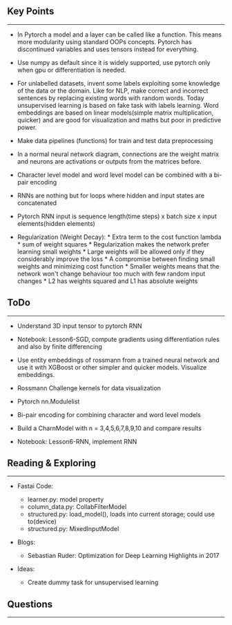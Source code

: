 ## Key Points
---
* In Pytorch a model and a layer can be called like a function. This means more modularity using standard OOPs concepts. Pytorch has discontinued variables and uses tensors instead for everything.

* Use numpy as default since it is widely supported, use pytorch only when gpu or differentiation is needed.

* For unlabelled datasets, invent some labels exploiting some knowledge of the data or the domain. Like for NLP, make correct and incorrect sentences by replacing existing words with random words. Today unsupervised learning is based on fake task with labels learning. Word embeddings are based on linear models(simple matrix multiplication, quicker) and are good for visualization and maths but poor in predictive power.

* Make data pipelines (functions) for train and test data preprocessing

* In a normal neural network diagram, connections are the weight matrix and neurons are activations or outputs from the matrices before.

* Character level model and word level model can be combined with a bi-pair encoding

* RNNs are nothing but for loops where hidden and input states are concatenated

* Pytorch RNN input is sequence length(time steps) x batch size x input elements(hidden elements)

* Regularization (Weight Decay):
		* Extra term to the cost function lambda * sum of weight squares
		* Regularization makes the network prefer learning small weights
		* Large weights will be allowed only if they considerably improve the loss
		* A compromise between finding small weights and minimizing cost function
		* Smaller weights means that the network won't change behaviour too much with few random input changes
		* L2 has weights squared and L1 has absolute weights



## ToDo
---

* Understand 3D input tensor to pytorch RNN

* Notebook: Lesson6-SGD, compute gradients using differentiation rules and also by finite differencing

* Use entity embeddings of rossmann from a trained neural network and use it with XGBoost or other simpler and quicker models. Visualize embeddings.  

* Rossmann Challenge kernels for data visualization

* Pytorch nn.Modulelist

* Bi-pair encoding for combining character and word level models

* Build a CharnModel with n = 3,4,5,6,7,8,9,10 and compare results

- Notebook: Lesson6-RNN, implement RNN


## Reading & Exploring
---
* Fastai Code:
	* learner.py: model property
	* column_data.py: CollabFilterModel
	* structured.py: load_model(), loads into current storage; could use to(device)
	* structured.py: MixedInputModel

* Blogs:
	* Sebastian Ruder: Optimization for Deep Learning Highlights in 2017

* Ideas:
	* Create dummy task for unsupervised learning

## Questions
---


